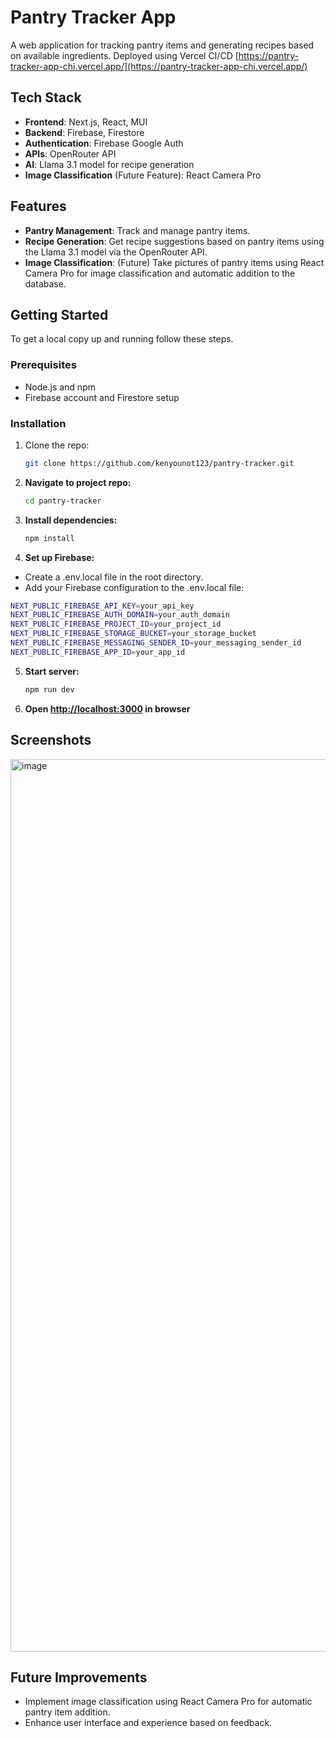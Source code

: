 # Pantry Tracker App

A web application for tracking pantry items and generating recipes based on available ingredients. Deployed using Vercel CI/CD [https://pantry-tracker-app-chi.vercel.app/](https://pantry-tracker-app-chi.vercel.app/)

## Tech Stack

- **Frontend**: Next.js, React, MUI
- **Backend**: Firebase, Firestore
- **Authentication**: Firebase Google Auth
- **APIs**: OpenRouter API
- **AI**: Llama 3.1 model for recipe generation
- **Image Classification** (Future Feature): React Camera Pro

## Features

- **Pantry Management**: Track and manage pantry items.
- **Recipe Generation**: Get recipe suggestions based on pantry items using the Llama 3.1 model via the OpenRouter API.
- **Image Classification**: (Future) Take pictures of pantry items using React Camera Pro for image classification and automatic addition to the database.

## Getting Started

To get a local copy up and running follow these steps.

### Prerequisites

- Node.js and npm
- Firebase account and Firestore setup

### Installation

1. Clone the repo:
   ```bash
   git clone https://github.com/kenyounot123/pantry-tracker.git
   ```
2. **Navigate to project repo:**
   ```bash
   cd pantry-tracker
   ```
3. **Install dependencies:**
   ```bash
   npm install
   ```
4. **Set up Firebase:**
  - Create a .env.local file in the root directory.
  - Add your Firebase configuration to the .env.local file:
  ```bash
  NEXT_PUBLIC_FIREBASE_API_KEY=your_api_key
  NEXT_PUBLIC_FIREBASE_AUTH_DOMAIN=your_auth_domain
  NEXT_PUBLIC_FIREBASE_PROJECT_ID=your_project_id
  NEXT_PUBLIC_FIREBASE_STORAGE_BUCKET=your_storage_bucket
  NEXT_PUBLIC_FIREBASE_MESSAGING_SENDER_ID=your_messaging_sender_id
  NEXT_PUBLIC_FIREBASE_APP_ID=your_app_id
  ```
5. **Start server:**
   ```bash
   npm run dev
   ```
6. **Open [http://localhost:3000](http://localhost:3000) in browser**

## Screenshots 
<img width="1428" alt="image" src="https://github.com/user-attachments/assets/4fe5d7fe-56b7-47ee-8b89-d6edd675a09b">


## Future Improvements

- Implement image classification using React Camera Pro for automatic pantry item addition.
- Enhance user interface and experience based on feedback.
